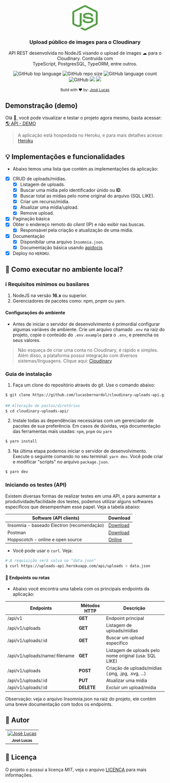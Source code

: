 <div align="center">
  <img src="./.github/assets/node.svg" width="80px" height="80px" />
  <h3>Upload público de images para o Cloudinary</h3>

  <p align="center">
    API REST desenvolvida no NodeJS visando o upload de images ☁ para o Cloudinary. Contruída com <br/>TypeScript, PostgresSQL, TypeORM, entre outros.
  </p>  
</div>

<div align="center">
  <img alt="GitHub top language" src="https://img.shields.io/github/languages/top/lucasbernardol/cloudinary-uploads-api">

  <img alt="GitHub repo size" src="https://img.shields.io/github/repo-size/lucasbernardol/cloudinary-uploads-api">

  <img alt="GitHub language count" src="https://img.shields.io/github/languages/count/lucasbernardol/cloudinary-uploads-api">

  <img alt="GitHub" src="https://img.shields.io/github/license/lucasbernardol/cloudinary-uploads-api">

  <img src="https://pyheroku-badge.herokuapp.com/?app=uploads-api&path=/&style=" />

  <a href="https://github.com/prettier/prettier">
    <img src="https://img.shields.io/badge/code_style-prettier-ff69b4.svg?style=flat" />
  </a>
</div>

<p align="center">
  <small>Build with ❤️ by: <a href="https://github.com/lucasbernardol">José Lucas</a></small>
</p>

## Demonstração (demo)

Olá :wave:, você pode visualizar e testar o projeto agora mesmo, basta
acessar: [:earth_americas: API - DEMO](https://uploads-api.herokuapp.com/api/v1)

> A aplicação está hospedada no Heroku, e para mais detalhes acesse:
> [Heroku](https://www.heroku.com/)

## :bulb: Implementações e funcionalidades

- Abaixo temos uma lista que contém as implementações da aplicação:

- [x] CRUD de uploads/mídias.
  - [x] Listagem de uploads.
  - [x] Buscar uma mídia pelo identificador únido ou **ID**.
  - [x] Buscar total as mídias pelo nome original do arquivo (SQL LIKE).
  - [x] Criar um recurso/mídia.
  - [x] Atualizar uma mídia/upload.
  - [x] Remove upload.
- [x] Paginação básica
- [x] Obter o endereço remoto do _client_ (IP) e não exibir nas buscas.
  - [x] Responsável pela criação e atualização de uma mídia.
- [x] Documentação
  - [x] Disponibilar uma arquivo `Insomnia.json`.
  - [x] Documentação básica usando [apidocjs](https://apidocjs.com/)
- [x] Deploy no `HEROKU`.

## :wrench: Como executar no ambiente local?

### :information_source: Requisitos mínimos ou basilares

1. NodeJS na versão **16.x** ou superior.
2. Gerenciadores de pacotes como: npm, pnpm ou yarn.

#### Configurações do ambiente

- Antes de iniciar o servidor de desenvolvimento
  é primordial configurar algumas variáves de ambiente. Crie um arquivo chamado `.env` na raiz do projeto, copie o conteúdo do `.env.example` para o `.env`, e preencha os seus valores.

> Não esqueça de criar uma conta no Cloudinary, é rápido e simples.
> Além disso, a plataforma possui integração com diversos sistemas/linguagens. Clique aqui: [Cloudinary](https://cloudinary.com/)

### Guia de instalação

1. Faça um clone do repositório através do git. Use o comando abaixo:

```bash
$ git clone https://github.com/lucasbernardol/cloudinary-uploads-api.git

## Alteração de pastas/diretórios
$ cd cloudinary-uploads-api/
```

2. Instale todas as dependências necessárias com um gerenciador de pacotes
   de sua preferência. Em casos de dúvidas, veja documentação das ferramentas mais usadas: `npm`, `pnpm` ou `yarn`

```bash
$ yarn install
```

3. Na última etapa podemos iniciar o servidor de desenvolvimento. Execute o seguinte
   comando no seu terminal: `yarn dev`. Você pode criar e modificar "scripts" no arquivo `package.json`.

```bash
$ yarn dev
```

### Iniciando os testes (API)

Existem diversas formas de realizar testes em uma API, e para
aumentar a produtividade/facilidade dos testes, podemos utilizar alguns softwares
específicos que desempenham esse papel. Veja a tabela abaixo:

| Software (API clients)                     | Download                                   |
| ------------------------------------------ | ------------------------------------------ |
| Insomnia - baseado Electron (recomendação) | [Download](https://insomnia.rest/download) |
| Postman                                    | [Download](https://www.postman.com/)       |
| Hoppscotch - online e open source          | [Online](https://hoppscotch.io/pt-br)      |

- Você pode usar o `curl`. Veja:

```bash
# A requisição será salva no "data.json"
$ curl https://uploads-api.herokuapp.com/api/uploads > data.json
```

#### :pushpin: Endpoints ou rotas

- Abaixo você encontra uma tabela com os principais endpoints da aplicação:

| Endpoints                      | Métodos HTTP | Descrição                                              |
| ------------------------------ | ------------ | ------------------------------------------------------ |
| /api/v1                        | **GET**      | Endpoint principal                                     |
| /api/v1/uploads                | **GET**      | Listagem de uploads/mídias                             |
| /api/v1/uploads/:id            | **GET**      | Buscar um upload especifíco                            |
| /api/v1/uploads/name/:filename | **GET**      | Listagem de uploads pelo nome original (usa: SQL LIKE) |
| /api/v1/uploads                | **POST**     | Criação de uploads/mídias (.png, .jpg, .svg, ...)      |
| /api/v1/uploads/:id            | **PUT**      | Atualizar uma mídia                                    |
| /api/v1/uploads/:id            | **DELETE**   | Excluir um upload/mídia                                |

Observação: veja o arquivo Insomnia.json na raiz do projeto, ele contém uma breve
documentação com todos os endpoints.

## :boy: Autor

<table class="author">
  <tr>
    <td align="center">
      <a href="https://github.com/lucasbernardol">
        <img src="https://avatars.githubusercontent.com/u/82418341?v=4" 
        width="100px;" alt="José Lucas"/>
        <br/>
        <sub>
          <b>José Lucas</b>
        </sub>
      </a>
    </td>
  </tr>
</table>

## 📝 Licença

O projeto o possui a licença _MIT_, veja o arquivo [LICENÇA](LICENSE) para mais informações.
